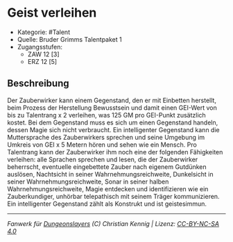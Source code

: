 <!---
Dies ist ein Fanwerk für DUNGEONSLAYERS (C) von Christian Kennig

Quellen:      [Bruder Grimms Talentpaket 1](https://www.f-space.de/ds4/downloads.html)
              [Talentbeschreibungen](https://www.f-space.de/ds4/tools-talentcards.html)
License:      [CC-BY-NC-SA 4.0](https://creativecommons.org/licenses/by-nc-sa/4.0/deed.de)
Richtlinien:  [Fanwerkrichtlinien](https://www.dungeonslayers.net/fanwerk-richtlinien/)
Autor:        Zauberlehrling
-->

  
# Geist verleihen  
- Kategorie: #Talent  
- Quelle: Bruder Grimms Talentpaket 1  
- Zugangsstufen:  
  - ZAW 12 [3]  
  - ERZ 12 [5]  

## Beschreibung  
Der Zauberwirker kann einem Gegenstand, den er mit Einbetten herstellt, beim Prozess der Herstellung Bewusstsein und damit einen GEI-Wert von bis zu Talentrang x 2 verleihen, was 125 GM pro GEI-Punkt zusätzlich kostet. Bei dem Gegenstand muss es sich um einen Gegenstand handeln, dessen Magie sich nicht verbraucht. Ein intelligenter Gegenstand kann die Muttersprache des Zauberwirkers sprechen und seine Umgebung im Umkreis von GEI x 5 Metern hören und sehen wie ein Mensch. Pro Talentrang kann der Zauberwirker ihm noch eine der folgenden Fähigkeiten verleihen: alle Sprachen sprechen und lesen, die der Zauberwirker beherrscht, eventuelle eingebettete Zauber nach eigenem Gutdünken auslösen, Nachtsicht in seiner Wahrnehmungsreichweite, Dunkelsicht in seiner Wahrnehmungsreichweite, Sonar in seiner halben Wahrnehmungsreichweite, Magie entdecken und identifizieren wie ein Zauberkundiger, unhörbar telepathisch mit seinem Träger kommunizieren. Ein intelligenter Gegenstand zählt als Konstrukt und ist geistesimmun.


___  
*Fanwerk für [Dungeonslayers](https://www.dungeonslayers.net/) (C) Christian Kennig | Lizenz: [CC-BY-NC-SA 4.0](https://creativecommons.org/licenses/by-nc-sa/4.0/deed.de)*  